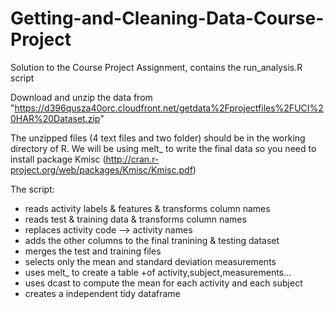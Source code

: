 Getting-and-Cleaning-Data-Course-Project
========================================

Solution to the Course Project Assignment, contains the run_analysis.R script


Download and unzip the data from "https://d396qusza40orc.cloudfront.net/getdata%2Fprojectfiles%2FUCI%20HAR%20Dataset.zip"

The unzipped files (4 text files and two folder) should be in the working directory of R.
We will be using melt_ to write the final data so you need to install package Kmisc (http://cran.r-project.org/web/packages/Kmisc/Kmisc.pdf)

The script: 
- reads activity labels & features & transforms column names 
- reads test & training data & transforms column names
- replaces activity code --> activity names
- adds the other columns to the final tranining & testing dataset
- merges the test and training files
- selects only the mean and standard deviation measurements
- uses melt_ to create a table +of activity,subject,measurements...
- uses dcast to compute the mean for each activity and each subject
- creates a independent tidy dataframe
